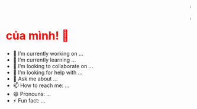 <p align="center">
  <marquee>🔥 Chào mừng bạn đến với GitHub của mình! 🚀</marquee>
</p>

<p align="center">
  <marquee>🔥 Welcome to my GitHub! 🚀</marquee>
</p>

<p align="center">
  <svg width="100%" height="50">
    <text x="0" y="35" font-size="30" font-weight="bold" fill="red">
      <animate attributeName="x" from="-100%" to="100%" dur="5s" repeatCount="indefinite" />
      🔥 Chào mừng bạn đến với GitHub của mình! 🚀
    </text>
  </svg>
</p>


- 🔭 I’m currently working on ...
- 🌱 I’m currently learning ...
- 👯 I’m looking to collaborate on ...
- 🤔 I’m looking for help with ...
- 💬 Ask me about ...
- 📫 How to reach me: ...
- 😄 Pronouns: ...
- ⚡ Fun fact: ...
